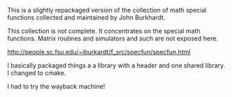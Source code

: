 This is a slightly repackaged version of the collection of math special functions
collected and maintained by John Burkhardt.

This collection is not complete.  It concentrates on the special math functions.
Matrix routines and simulators and such are not exposed here.

http://people.sc.fsu.edu/~jburkardt/f_src/specfun/specfun.html

I basically packaged things a a library with a header and one shared library.
I changed to cmake.

I had to try the wayback machine!
